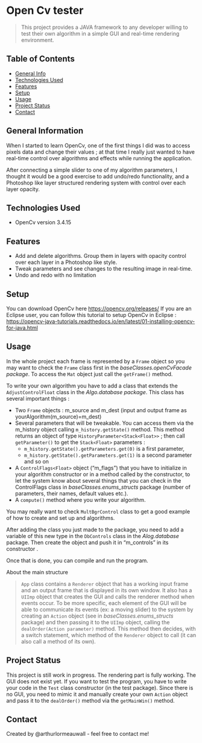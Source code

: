 # Open Cv tester

> This project provides a JAVA framework to any developer willing to test their own algorithm in a simple GUI and real-time rendering  environment. 

## Table of Contents
* [General Info](#general-information)
* [Technologies Used](#technologies-used)
* [Features](#features)
* [Setup](#setup)
* [Usage](#usage)
* [Project Status](#project-status)
* [Contact](#contact)


## General Information

When I started to learn OpenCv, one of the first things I did was to access pixels data and change their values ; at that time I really just wanted to have real-time control over algorithms and effects while running the application.

After connecting a simple slider to one of my algorithm parameters, I thought it would be a good exercise to add undo/redo functionality, and a Photoshop like layer structured rendering system with control over each layer opacity. 


## Technologies Used

- OpenCv version 3.4.15


## Features
- Add and delete algorithms. Group them in layers with opacity control over each layer in a Photoshop like style. 
- Tweak parameters and see changes to the resulting image in real-time.
- Undo and redo with no limitation


## Setup
You can download OpenCv here https://opencv.org/releases/
If you are an Eclipse user, you can follow this tutorial to setup OpenCv in Eclipse :
https://opencv-java-tutorials.readthedocs.io/en/latest/01-installing-opencv-for-java.html





## Usage

In the whole project each frame is represented by a `Frame` object so you may want to check the `Frame` class first in the *baseClasses.openCvFacade package*. To access the `Mat` object just call the `getFrame()` method. 

To write your own algorithm you have to add a class that extends the `AdjustControlFloat` class in the *Algo.database package*. 
This class has several important things : 
* Two `Frame` objects : m_source and m_dest (input and output frame as yourAlgorithm(m_source)=m_dest)
* Several parameters that will be tweakable. You can access them via the m_history object calling `m_history.getState()` method. This method returns an object of type `HistoryParameter<Stack<Float>>` ; then call `getParameter()` to get the `Stack<Float>` parameters : 
  * `m_history.getState().getParameters.get(0)` is a first parameter, 
  * `m_history.getState().getParameters.get(1)` is a second parameter and so on
* A `ControlFlags<Float>` object (“m_flags”) that you have to initialize in your algorithm constructor or in a method called by the constructor, to let the system know about several things that you can check in the ControlFlags class in *baseClasses.enums_structs* package (number of parameters, their names, default values etc.).
* A `compute()` method where you write your algorithm.

You may really want to check `MultBgrControl` class to get a good example of how to create and set up and algorithms. 

After adding the class you just made to the package, you need to add a variable of this new type in the `DbControls` class in the *Alog.database* package. Then create the object and push it in “m_controls” in its constructor .

Once that is done, you can compile and run the program. 

About the main structure 
> `App` class contains a `Renderer` object that has a working input frame and an output frame that is displayed in its own window.  It also has a `UIImp` object that creates the GUI and calls the renderer method when events occur.
To be more specific, each element of the GUI will be able to communicate its events (ex: a moving slider) to the system by creating an `Action` object (see in *baseClasses.enums_structs* package) and then passing it to the `UIImp` object, calling the `dealOrder(Action parameter)` method. This method then decides, with a switch statement, which method of the `Renderer` object to call (it can also call a method of its own).   



## Project Status
This project is still work in progress. 
The rendering part is fully working. The GUI does not exist yet. 
If you want to test the program, you have to write your code in the `Test` class constructor (in the test package). Since there is no GUI, you need to mimic it and manually create your own `Action` object and pass it to the `dealOrder()` method via the `getMainWin()` method. 


## Contact
Created by @arthurlormeauwall - feel free to contact me!



